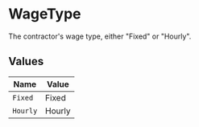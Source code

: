 # WageType

The contractor's wage type, either "Fixed" or "Hourly".


## Values

| Name     | Value    |
| -------- | -------- |
| `Fixed`  | Fixed    |
| `Hourly` | Hourly   |
